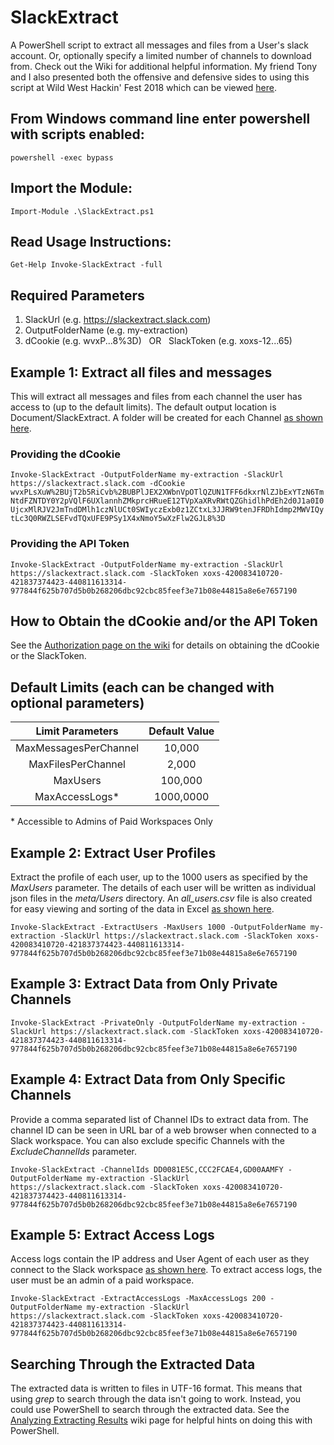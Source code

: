 # SlackExtract
A PowerShell script to extract all messages and files from a User's slack account. Or, optionally specify a limited number of channels to download from. Check out the Wiki for additional helpful information. My friend Tony and I also presented both the offensive and defensive sides to using this script at Wild West Hackin' Fest 2018 which can be viewed [here](https://www.youtube.com/watch?time_continue=2&v=Q73kk34Otls)\.

## From Windows command line enter powershell with scripts enabled:

```powershell -exec bypass```

## Import the Module:

```Import-Module .\SlackExtract.ps1```

## Read Usage Instructions:

 ```Get-Help Invoke-SlackExtract -full```

## Required Parameters

1. SlackUrl (e.g. https://slackextract.slack.com)
2. OutputFolderName (e.g. my-extraction)
3. dCookie (e.g. wvxP...8%3D)   OR   SlackToken (e.g. xoxs-12...65)

## Example 1: Extract all files and messages

This will extract all messages and files from each channel the user has access to (up to the default limits). The default output location is Document/SlackExtract. A folder will be created for each Channel [as shown here](https://raw.githubusercontent.com/clr2of8/SlackExtract/master/imgs/BasicUsage.png).

### Providing the dCookie

```Invoke-SlackExtract -OutputFolderName my-extraction -SlackUrl https://slackextract.slack.com -dCookie wvxPLsXuW%2BUjT2b5RiCvb%2BUBPlJEX2XWbnVpOTlQZUN1TFF6dkxrNlZJbExYTzN6TmNtdFZNTDY0Y2pVQlF6UXlannhZMkprcHRueE12TVpXaXRvRWtQZGhidlhPdEh2d0J1a0I0UjcxMlRJV2JmTndDMlh1czNlUCt0SWIyczExb0z1ZCtxL3JJRW9tenJFRDhIdmp2MWVIQytLc3Q0RWZLSEFvdTQxUFE9PSy1X4xNmoY5wXzFlw2GJL8%3D```

### Providing the API Token

```Invoke-SlackExtract -OutputFolderName my-extraction -SlackUrl https://slackextract.slack.com -SlackToken xoxs-420083410720-421837374423-440811613314-977844f625b707d5b0b268206dbc92cbc85feef3e71b08e44815a8e6e7657190```

## How to Obtain the dCookie and/or the API Token

See the [Authorization page on the wiki](https://github.com/clr2of8/SlackExtract/wiki/Authorization) for details on obtaining the dCookie or the SlackToken.

## Default Limits (each can be changed with optional parameters)

| Limit Parameters        | Default Value   
| :-------------: |:-------------:
| MaxMessagesPerChannel       | 10,000 
| MaxFilesPerChannel     | 2,000      
| MaxUsers  | 100,000
| MaxAccessLogs* | 1000,0000

\* Accessible to Admins of Paid Workspaces Only

## Example 2: Extract User Profiles

Extract the profile of each user, up to the 1000 users as specified by the *MaxUsers* parameter. The details of each user will be written as individual json files in the *meta/Users* directory. An *all_users.csv* file is also created for easy viewing and sorting of the data in Excel [as shown here](https://raw.githubusercontent.com/clr2of8/SlackExtract/master/imgs/UserProfiles.png).

```Invoke-SlackExtract -ExtractUsers -MaxUsers 1000 -OutputFolderName my-extraction -SlackUrl https://slackextract.slack.com -SlackToken xoxs-420083410720-421837374423-440811613314-977844f625b707d5b0b268206dbc92cbc85feef3e71b08e44815a8e6e7657190```

## Example 3: Extract Data from Only Private Channels

```Invoke-SlackExtract -PrivateOnly -OutputFolderName my-extraction -SlackUrl https://slackextract.slack.com -SlackToken xoxs-420083410720-421837374423-440811613314-977844f625b707d5b0b268206dbc92cbc85feef3e71b08e44815a8e6e7657190```

## Example 4: Extract Data from Only Specific Channels

Provide a comma separated list of Channel IDs to extract data from. The channel ID can be seen in URL bar of a web browser when connected to a Slack workspace. You can also exclude specific Channels with the *ExcludeChannelIds* parameter.

```Invoke-SlackExtract -ChannelIds DD0081E5C,CCC2FCAE4,GD00AAMFY -OutputFolderName my-extraction -SlackUrl https://slackextract.slack.com -SlackToken xoxs-420083410720-421837374423-440811613314-977844f625b707d5b0b268206dbc92cbc85feef3e71b08e44815a8e6e7657190```

## Example 5: Extract Access Logs

Access logs contain the IP address and User Agent of each user as they connect to the Slack workspace [as shown here](https://raw.githubusercontent.com/clr2of8/SlackExtract/master/imgs/AccessLogs.png). To extract access logs, the user must be an admin of a paid workspace.

```Invoke-SlackExtract -ExtractAccessLogs -MaxAccessLogs 200 -OutputFolderName my-extraction -SlackUrl https://slackextract.slack.com -SlackToken xoxs-420083410720-421837374423-440811613314-977844f625b707d5b0b268206dbc92cbc85feef3e71b08e44815a8e6e7657190```

## Searching Through the Extracted Data

The extracted data is written to files in UTF-16 format. This means that using *grep* to search through the data isn't going to work. Instead, you could use PowerShell to search through the extracted data. See the [Analyzing Extracting Results](https://github.com/clr2of8/SlackExtract/wiki/Analyzing-Extracted-Results) wiki page for helpful hints on doing this with PowerShell.
